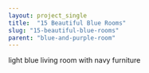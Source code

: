 ```yaml
---
layout: project_single
title:  "15 Beautiful Blue Rooms"
slug: "15-beautiful-blue-rooms"
parent: "blue-and-purple-room"
---
```

light blue living room with navy furniture